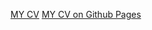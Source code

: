 [MY CV](https://tomkovich.github.io/rsschool-cv/cv)
[MY CV on Github Pages](https://tomkovich.github.io/rsschool-cv/)
